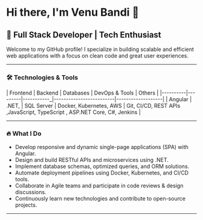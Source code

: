 # Hi there, I'm Venu Bandi 👋

## 🚀 Full Stack Developer | Tech Enthusiast

Welcome to my GitHub profile! I specialize in building scalable and efficient web applications with a focus on clean code and great user experiences.

---
### 🛠️ Technologies & Tools

| Frontend | Backend | Databases  | DevOps & Tools          | Others            |
|----------|---------|-----------_|-------------------------|-------------------|
| Angular  |  .NET,  | SQL Server | Docker, Kubernetes, AWS | Git, CI/CD, REST APIs ,JavaScript, TypeScript , ASP.NET Core, C#, Jenkins |

---

### 🔥 What I Do

- Develop responsive and dynamic single-page applications (SPA) with Angular.
- Design and build RESTful APIs and microservices using .NET.
- Implement database schemas, optimized queries, and ORM solutions.
- Automate deployment pipelines using Docker, Kubernetes, and CI/CD tools.
- Collaborate in Agile teams and participate in code reviews & design discussions.
- Continuously learn new technologies and contribute to open-source projects.

---
